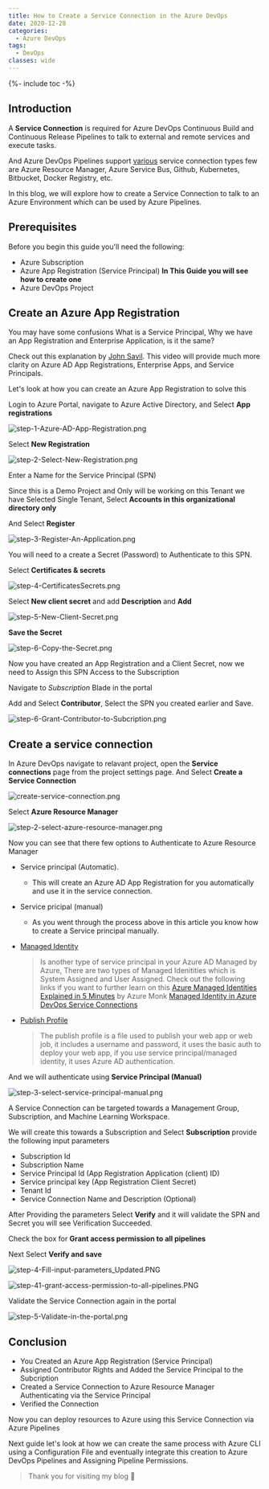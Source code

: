 ```yaml
---
title: How to Create a Service Connection in the Azure DevOps
date: 2020-12-28
categories:
  - Azure DevOps
tags:
  - DevOps
classes: wide
---
```


{%- include toc -%}

## Introduction

A **Service Connection** is required for Azure DevOps Continuous Build and Continuous Release Pipelines to talk to external and remote services and execute tasks.

And Azure DevOps Pipelines support [various](https://docs.microsoft.com/en-us/azure/devops/pipelines/library/service-endpoints?view=azure-devops&tabs=yaml#common-service-connection-types) service connection types few  are Azure Resource Manager, Azure Service Bus, Github, Kubernetes, Bitbucket, Docker Registry, etc.

In this blog, we will explore how to create a Service Connection to talk to an Azure Environment which can be used by Azure Pipelines. 

## Prerequisites

Before you begin this guide you'll need the following:

- Azure Subscription
- Azure App Registration (Service Principal) **In This Guide you will see how to create one**
- Azure DevOps Project

## Create an Azure App Registration 

You may have some confusions What is a Service Principal, Why we have an App Registration and Enterprise Application, is it the same?

Check out this explanation by [John Savil](https://www.youtube.com/watch?v=WVNvoiA_ktw). This video will provide much more clarity on Azure AD App Registrations, Enterprise Apps, and Service Principals.

Let's look at how you can create an Azure App Registration to solve this

Login to Azure Portal, navigate to Azure Active Directory, and Select **App registrations**

![step-1-Azure-AD-App-Registration.png](/Images/AzureDevOps/ServiceConnection_ManualCreation/step-1-Azure-AD-App-Registration.png)

Select **New Registration**

![step-2-Select-New-Registration.png](/Images/AzureDevOps/ServiceConnection_ManualCreation/step-2-Select-New-Registration.png)

Enter a Name for the Service Principal (SPN)

Since this is a Demo Project and Only will be working on this Tenant we have Selected Single Tenant, Select **Accounts in this organizational directory only**

And Select **Register**

![step-3-Register-An-Application.png](/Images/AzureDevOps/ServiceConnection_ManualCreation/step-3-Register-An-Application.png)

You will need to a create a Secret (Password) to Authenticate to this SPN.

Select **Certificates & secrets**

![step-4-CertificatesSecrets.png](/Images/AzureDevOps/ServiceConnection_ManualCreation/step-4-CertificatesSecrets.png)

Select **New client secret** and add **Description** and **Add**

![step-5-New-Client-Secret.png](/Images/AzureDevOps/ServiceConnection_ManualCreation/step-5-New-Client-Secret.png)

**Save the Secret**

![step-6-Copy-the-Secret.png](/Images/AzureDevOps/ServiceConnection_ManualCreation/step-6-Copy-the-Secret.png)

Now you have created an App Registration and a Client Secret, now we need to Assign this SPN Access to the Subscription

Navigate to *Subscription* Blade in the portal

Add and Select **Contributor**, Select the SPN you created earlier and Save.

![step-6-Grant-Contributor-to-Subcription.png](/Images/AzureDevOps/ServiceConnection_ManualCreation/step-6-Grant-Contributor-to-Subcription.png)

## Create a service connection

In Azure DevOps navigate to relavant project, open the **Service connections** page from the project settings page. And Select **Create a Service Connection**

![create-service-connection.png](/Images/AzureDevOps/ServiceConnection_ManualCreation/step-1-how-to-create-service-connection.PNG)

Select **Azure Resource Manager**

![step-2-select-azure-resource-manager.png](/Images/AzureDevOps/ServiceConnection_ManualCreation/step-2-select-azure-resource-manager.PNG)

Now you can see that there few options to Authenticate to Azure Resource Manager

- Service principal (Automatic).
  - This will create an Azure AD App Registration for you automatically and use it in the service connection.

- Service pricipal (manual)
  - As you went through the process above in this article you know how to create a Service principal manually.

- [Managed Identity](https://docs.microsoft.com/en-us/azure/active-directory/managed-identities-azure-resources/overview)
  >Is another type of service principal in your Azure AD Managed by Azure, There are two types of Managed Idenitities which is System Assigned and User Assigned. Check out the following links if you want to further learn on this [Azure Managed Identities Explained in 5 Minutes](https://www.youtube.com/watch?v=1EoiGnQq14Y) by Azure Monk
  [Managed Identity in Azure DevOps Service Connections](https://stefanstranger.github.io/2019/03/02/ManageIdentityInServiceConnections/) 

- [Publish Profile](https://docs.microsoft.com/en-us/visualstudio/deployment/tutorial-import-publish-settings-azure?view=vs-2019#create-the-publish-settings-file-in-azure-app-service)
  >The publish profile is a file used to publish your web app or web job, it includes a username and password, it uses the basic auth to deploy your web app, if you use service principal/managed identity, it uses Azure AD authentication.

And we will authenticate using **Service Principal (Manual)**

![step-3-select-service-principal-manual.png](/Images/AzureDevOps/ServiceConnection_ManualCreation/step-3-select-service-principal-manual.PNG)

A Service Connection can be targeted towards a Management Group, Subscription, and Machine Learning Workspace.

We will create this towards a Subscription and Select **Subscription** provide the following input parameters

- Subscription Id
- Subscription Name
- Service Principal Id (App Registration Application (client) ID)
- Service principal key (App Registration Client Secret)
- Tenant Id
- Service Connection Name and Description (Optional)

After Providing the parameters Select **Verify** and it will validate the SPN and Secret you will see Verification Succeeded.

Check the box for **Grant access permission to all pipelines**

Next Select **Verify and save**

![step-4-Fill-input-parameters_Updated.PNG](/Images/AzureDevOps/ServiceConnection_ManualCreation/step-4-Fill-input-parameters_Updated.PNG)

![step-41-grant-access-permission-to-all-pipelines.PNG](/Images/AzureDevOps/ServiceConnection_ManualCreation/step-41-grant-access-permission-to-all-pipelines.PNG)

Validate the Service Connection again in the portal

![step-5-Validate-in-the-portal.png](/Images/AzureDevOps/ServiceConnection_ManualCreation/step-5-Validate-in-the-portal.PNG)

## Conclusion

- You Created an Azure App Registration (Service Principal)
- Assigned Contributor Rights and Added the Service Principal to the Subcription
- Created a Service Connection to Azure Resource Manager Authenticating via the Service Principal
- Verified the Connection

Now you can deploy resources to Azure using this Service Connection via Azure Pipelines

Next guide let's look at how we can create the same process with Azure CLI using a Configuration File and eventually integrate this creation to Azure DevOps Pipelines and Assigning Pipeline Permissions. 

>Thank you for visiting my blog 👋